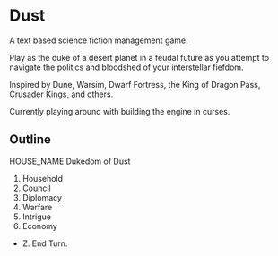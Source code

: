 # Dust
A text based science fiction management game.

Play as the duke of a desert planet in a feudal future as you attempt to navigate the politics and bloodshed of your interstellar fiefdom.

Inspired by Dune, Warsim, Dwarf Fortress, the King of Dragon Pass, Crusader Kings, and others.

Currently playing around with building the engine in curses.

## Outline

HOUSE_NAME
Dukedom of Dust

1. Household
2. Council
3. Diplomacy
4. Warfare
5. Intrigue
6. Economy

* Z. End Turn.
